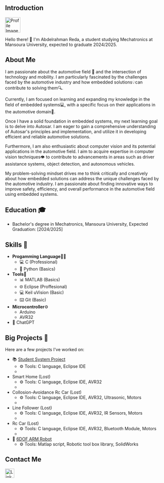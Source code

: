 ## Introduction

<div align="left">
  <img src="https://media.licdn.com/dms/image/C4E03AQG3sJra1OqboQ/profile-displayphoto-shrink_800_800/0/1633002608874?e=1694649600&v=beta&t=qpbKzfOzYmP9LUmJaF1qIlpgkr-f5tlIO22ImwVtbj4" alt="Profile Image" width="50" height="50">
</div>

Hello there! 👋 I'm Abdelrahman Reda, a student studying Mechatronics at Mansoura University, expected to graduate 2024/2025.

## About Me

I am passionate about the automotive field 🚓 and the intersection of technology and mobility. I am particularly fascinated by the challenges faced by the automotive industry and how embedded solutions💡can contribute to solving them🔍.

Currently, I am focused on learning and expanding my knowledge in the field of embedded systems💻, with a specific focus on their applications in the automotive domain🚗.

Once I have a solid foundation in embedded systems, my next learning goal is to delve into Autosar. I am eager to gain a comprehensive understanding of Autosar's principles and implementation, and utilize it in developing efficient and reliable automotive solutions.

Furthermore, I am also enthusiastic about computer vision and its potential applications in the automotive field. I aim to acquire expertise in computer vision techniques👁️ to contribute to advancements in areas such as driver assistance systems, object detection, and autonomous vehicles.

My problem-solving mindset drives me to think critically and creatively about how embedded solutions can address the unique challenges faced by the automotive industry. I am passionate about finding innovative ways to improve safety, efficiency, and overall performance in the automotive field using embedded systems.

## Education 🎓

- Bachelor's degree in Mechatronics, Mansoura University, Expected Graduation: [2024/2025]

## Skills 🚀

- **Progamming Language**👩‍💻
    - 💻 C (Professional)
    - 🐍 Python (Basics)
- **Tools**🔧
    - 📊 MATLAB (Basics)
    - 🌐 Eclipse (Proffesional)
    - 💻 Keil uVision (Basic)
    - ⌨️ Git (Basic)
- **Microcontroller**⚙️
    - Arduino
    - AVR32
- 🤖 ChatGPT

## Big Projects 🚀

Here are a few projects I've worked on:

- 📚 [Student System Project](https://github.com/abdelrahman1532001/Mastering_Embedded_Systems/tree/master/First_Term/FinalProjects/CLanguage_FinalProject_StudentSys)
    - ⚙️ Tools: C language, Eclipse IDE
    - 
- Smart Home (Lost)
    - ⚙️ Tools: C language, Eclipse IDE, AVR32
    - 
- Collosion-Avoidance Rc Car (Lost)
    - ⚙️ Tools: C language, Eclipse IDE, AVR32, Ultrasonic, Motors
    - 
- Line Follower (Lost)
    - ⚙️ Tools: C language, Eclipse IDE, AVR32, IR Sensors, Motors
    - 
- Rc Car (Lost)
    - ⚙️ Tools: C language, Eclipse IDE, AVR32, Bluetooth Module, Motors
    - 
- 🤖 [6DOF ARM Robot](https://github.com/abdelrahman1532001/MU_RoboticsCourse/tree/main/IRB_1200_6DOF)
    - ⚙️ Tools: Matlap script, Robotic tool box library, SolidWorks 

## Contact Me

<div align="left">
  <a href="https://www.linkedin.com/in/abdelrahman-reda-9a6767204/"><img src="https://media.licdn.com/dms/image/C560BAQHaVYd13rRz3A/company-logo_100_100/0/1638831589865?e=1697068800&v=beta&t=7UYFEl3GlBZbMCyOybv_64a_83PvBQCC9HIPWQnwYyk" alt="LinkedIn" width="30" height="30"></a>
</div>

